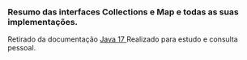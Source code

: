### Resumo das interfaces Collections e Map e todas as suas implementações.


Retirado da documentação <a href="https://docs.oracle.com/en/java/javase/17/docs/api/java.base/java/util/HashSet.html"> Java 17 <a>
Realizado para estudo e consulta pessoal.

